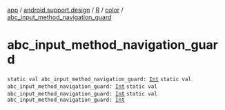 [app](../../../index.md) / [android.support.design](../../index.md) / [R](../index.md) / [color](index.md) / [abc_input_method_navigation_guard](.)

# abc_input_method_navigation_guard

`static val abc_input_method_navigation_guard: `[`Int`](https://kotlinlang.org/api/latest/jvm/stdlib/kotlin/-int/index.html)
`static val abc_input_method_navigation_guard: `[`Int`](https://kotlinlang.org/api/latest/jvm/stdlib/kotlin/-int/index.html)
`static val abc_input_method_navigation_guard: `[`Int`](https://kotlinlang.org/api/latest/jvm/stdlib/kotlin/-int/index.html)
`static val abc_input_method_navigation_guard: `[`Int`](https://kotlinlang.org/api/latest/jvm/stdlib/kotlin/-int/index.html)
